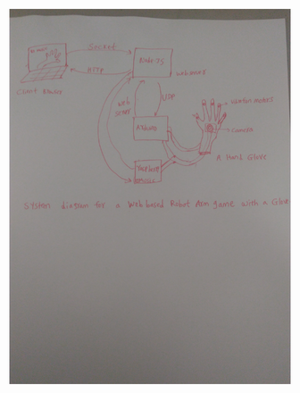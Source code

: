 
![alt text](https://github.com/AlemayehuMekonen/Network-everything/blob/master/Final%20Project/System%20diagram.jpg)
